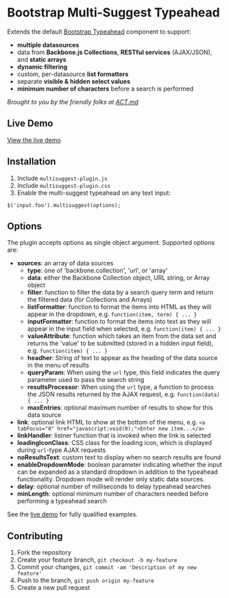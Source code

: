 Bootstrap Multi-Suggest Typeahead
=================================

Extends the default [Bootstrap Typeahead](http://twitter.github.com/bootstrap/javascript.html#typeahead) component to support:

* __multiple datasources__
* data from __Backbone.js Collections__, __RESTful services__ (AJAX/JSON), and __static arrays__
* __dynamic filtering__
* custom, per-datasource __list formatters__
* separate __visible & hidden select values__
* __minimum number of characters__ before a search is performed

_Brought to you by the friendly folks at [ACT.md](http://act.md)_

Live Demo
---------

[View the live demo](http://htmlpreview.github.com/?https://github.com/rroppolo/bootstrap-multisuggestplugin/blob/master/demo.html)


Installation
------------

1. Include `multisuggest-plugin.js`
1. Include `multisuggest-plugin.css`
1. Enable the multi-suggest typeahead on any text input:

```javscript
$('input.foo').multisuggest(options);
```
    
Options
-------

The plugin accepts options as single object argument. Supported options are:

* __sources__: an array of data sources
    * __type__: one of 'backbone.collection', 'url', or 'array'
    * __data__: either the Backbone Collection object, URL string, or Array object
    * __filter__: function to filter the data by a search query term and return the filtered data (for Collections and Arrays)
    * __listFormatter__: function to format the items into HTML as they will appear in the dropdown, e.g. `function(item, term) { ... }`
    * __inputFormatter__: function to format the items into text as they will appear in the input field when selected, e.g. `function(item) { ... }`
    * __valueAttribute__: function which takes an item from the data set and returns the 'value' to be submitted (stored in a hidden input field), e.g. `function(item) { ... }`
    * __headher__: String of text to appear as the heading of the data source in the menu of results
    * __queryParam__: When using the `url` type, this field indicates the query parameter used to pass the search string
    * __resultsProcessor__: When using the `url` type, a function to process the JSON results returned by the AJAX request, e.g. `function(data) { ... }`
    * __maxEntries__: optional maximum number of results to show for this data source
* __link__: optional link HTML to show at the bottom of the menu, e.g. `<a tabFocus="0" href="javascript:void(0);">Enter new item...</a>`
* __linkHandler__: listner function that is invoked when the link is selected
* __loadingIconClass__: CSS class for the loading icon, which is displayed during `url`-type AJAX requests
* __noResultsText__: custom text to display when no search results are found
* __enableDropdownMode__: boolean parameter indicating whether the input can be expanded as a standard dropdown in addition to the typeahead functionality. Dropdown mode will render only static data sources.
* __delay__: optional number of milliseconds to delay typeahead searches
* __minLength__: optional minimum number of characters needed before performing a typeahead search

See the [live demo](http://htmlpreview.github.com/?https://github.com/rroppolo/bootstrap-multisuggestplugin/blob/master/demo.html) for fully qualified examples.

Contributing
------------

1. Fork the repository
1. Create your feature branch, `git checkout -b my-feature`
1. Commit your changes, `git commit -am 'Description of my new feature'`
1. Push to the branch, `git push origin my-feature`
1. Create a new pull request
